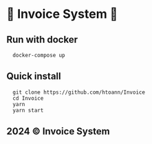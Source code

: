 # 🚀 Invoice System 🚀

## Run with docker

```
  docker-compose up
```

## Quick install

```
  git clone https://github.com/htoann/Invoice
  cd Invoice
  yarn
  yarn start
```

## 2024 © Invoice System
